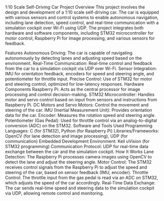 1:10 Scale Self-Driving Car
Project Overview
This project involves the design and development of a 1:10 scale self-driving car. The car is equipped with various sensors and control systems to enable autonomous navigation, including lane detection, speed control, and real-time communication with a simulation cockpit over Wi-Fi using UDP. The project integrates both hardware and software components, including STM32 microcontroller for motor control, Raspberry Pi for image processing, and various sensors for feedback.

Features
Autonomous Driving: The car is capable of navigating autonomously by detecting lanes and adjusting speed based on the environment.
Real-Time Communication: Real-time control and feedback from the car to a simulation cockpit via UDP over Wi-Fi.
Sensor Integration: IMU for orientation feedback, encoders for speed and steering angle, and potentiometer for throttle input.
Precise Control: Use of STM32 for motor and steering control, optimized for low-latency responses.
Hardware Components
Raspberry Pi: Acts as the central processor for image processing and control decision-making.
STM32 Microcontroller: Handles motor and servo control based on input from sensors and instructions from Raspberry Pi.
DC Motors and Servo Motors: Control the movement and steering of the car.
IMU (Inertial Measurement Unit): Provides orientation data for the car.
Encoder: Measures the rotation speed and steering angle.
Potentiometer (Gas Pedal): Used for throttle control via an analog-to-digital conversion (ADC) on the STM32.
Software and Tools Used
Programming Languages: C (for STM32), Python (for Raspberry Pi)
Libraries/Frameworks: OpenCV (for lane detection and image processing), UDP (for communication)
Embedded Development Environment: Keil uVision (for STM32 programming)
Communication Protocol: UDP for real-time data exchange between the car and the simulation cockpit.
How It Works
Lane Detection: The Raspberry Pi processes camera images using OpenCV to detect the lane and adjust the steering angle.
Motor Control: The STM32 receives control signals from the Raspberry Pi to adjust the speed and steering of the car, based on sensor feedback (IMU, encoder).
Throttle Control: The throttle input from the gas pedal is read via an ADC on STM32, which adjusts the speed of the car accordingly.
Real-Time Data Exchange: The car sends real-time speed and steering data to the simulation cockpit via UDP, allowing remote control and monitoring.
